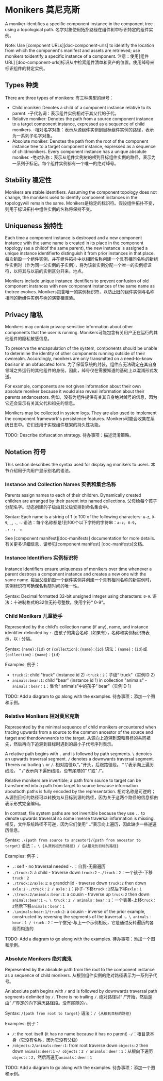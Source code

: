  
# Monikers  莫尼克斯 

A moniker identifies a specific component instance in the component tree using a topological path. 名字对象使用拓扑路径在组件树中标识特定的组件实例。

Note: Use [component URLs][doc-component-urls] to identify the location from which the component's manifest and assets are retrieved; use monikers toidentify a specific instance of a component. 注意：使用[组件URL] [doc-component-urls]标识从中检索组件清单和资产的位置。使用绰号来标识组件的特定实例。

 
## Types  种类 

There are three types of monikers:  有三种类型的绰号：

 
- Child moniker: Denotes a child of a component instance relative to its parent.  -子代名词：表示组件实例相对于其父代的子代。
- Relative moniker: Denotes the path from a source component instance to a target component instance, expressed as a sequence of child monikers. -相对名字对象：表示从源组件实例到目标组件实例的路径，表示为一系列子名字对象。
- Absolute moniker: Denotes the path from the root of the component instance tree to a target component instance, expressed as a sequence of childmonikers. Every component instance has a unique absolute moniker. -绝对名称：表示从组件实例树的根到目标组件实例的路径，表示为一系列子标记。每个组件实例都有一个唯一的绝对绰号。

 
## Stability  稳定性 

Monikers are stable identifiers. Assuming the component topology does not change, the monikers used to identify component instances in the topologywill remain the same. Monikers是稳定的标识符。假设组件拓扑不变，则用于标识拓扑中组件实例的名称将保持不变。

 
## Uniqueness  独特性 

Each time a component instance is destroyed and a new component instance with the same name is created in its place in the component topology (as a childof the same parent), the new instance is assigned a unique instance identifierto distinguish it from prior instances in that place. 每次销毁一个组件实例，并在组件拓扑中以相同名称创建一个具有相同名称的新组件实例时（作为同一父实例的子实例），将为该新实例分配一个唯一的实例标识符，以将其与以前的实例区分开来。地点。

Monikers include unique instance identifiers to prevent confusion of old component instances with new component instances of the same name as thetree evolves. Monikers包含唯一的实例标识符，以防止旧的组件实例与名称相同的新组件实例与树的演变相混淆。

 
## Privacy  隐私 

Monikers may contain privacy-sensitive information about other components that the user is running. Monikers可能包含有关用户正在运行的其他组件的隐私敏感信息。

To preserve the encapsulation of the system, components should be unable to determine the identity of other components running outside of their ownrealm. Accordingly, monikers are only transmitted on a need-to-know basisor in an obfuscated form. 为了保留系统的封装，组件应无法确定在其自身领域之外运行的其他组件的身份。因此，绰号仅在需要知道的基础上以混淆形式发送。

For example, components are not given information about their own absolute moniker because it would also reveal information about their parents andancestors. 例如，没有为组件提供有关其自身绝对绰号的信息，因为它还会显示有关其父代和祖先的信息。

Monikers may be collected in system logs. They are also used to implement the component framework's persistence features. Monikers可能会收集在系统日志中。它们还用于实现组件框架的持久性功能。

TODO: Describe obfuscation strategy.  待办事项：描述混淆策略。

 
## Notation  符号 

This section describes the syntax used for displaying monikers to users.  本节介绍用于向用户显示别名的语法。

 
### Instance and Collection Names  实例和集合名称 

Parents assign names to each of their children. Dynamically created children are arranged by their parent into named collections. 父母给每个孩子分配名字。动态创建的子级由其父级安排到命名集合中。

Syntax: Each name is a string of 1 to 100 of the following characters: `a-z`, `0-9`, `_`, `.`, `-`. 语法：每个名称都是1到100个以下字符的字符串：`a-z`，`0-9`，`_`，`.`，`-`。

See [component manifest][doc-manifests] documentation for more details.  有关更多详细信息，请参见[component manifest] [doc-manifests]文档。

 
### Instance Identifiers  实例标识符 

Instance identifiers ensure uniqueness of monikers over time whenever a parent destroys a component instance and creates a new one with the same name. 每当父级销毁一个组件实例并创建一个具有相同名称的新实例时，实例标识符可确保名称随时间的唯一性。

Syntax: Decimal formatted 32-bit unsigned integer using characters: `0-9`.  语法：十进制格式的32位无符号整数，使用字符“ 0-9”。

 
### Child Monikers  儿童徒手 

Represented by the child's collection name (if any), name, and instance identifier delimited by `:`. 由孩子的集合名称（如果有），名称和实例标识符表示，以`：`分隔。

Syntax: `{name}:{id}` or `{collection}:{name}:{id}`  语法：`{name}：{id}`或`{collection}：{name}：{id}`

Examples:  例子：

 
- `truck:2`: child "truck" (instance id 2)  -`truck：2`：子级“ truck”（实例ID 2）
- `animals:bear:1`: child "bear" (instance id 1) in collection "animals"  -`animals：bear：1`：集合“ animals”中的孩子“ bear”（实例ID 1）

TODO: Add a diagram to go along with the examples.  待办事项：添加一个图和示例。

 
### Relative Monikers  相对莫尼克斯 

Represented by the minimal sequence of child monikers encountered when tracing upwards from a source to the common ancestor of the source and target and thendownwards to the target. 从源向上追溯到源和目标的共同祖先，然后再向下追溯到目标时遇到的最小子代号序列表示。

A relative path begins with `.` and is followed by path segments. `\` denotes an upwards traversal segment. `/` denotes a downwards traversal segment. Thereis no trailing `\` or `/`. 相对路径以“。”开头，后跟路径段。 “ \”表示向上遍历线段。 “ /”表示向下遍历线段。没有尾随的“ \”或“ /”。

Relative monikers are invertible; a path from source to target can be transformed into a path from target to source because information aboutboth paths is fully encoded by the representation. 相对名称是可逆的；从源到目标的路径可以转换为从目标到源的路径，因为关于这两个路径的信息都由表示形式完全编码。

In contrast, file system paths are not invertible because they use `..` to denote upwards traversal so some inverse traversal information is missing. 相反，文件系统路径不可逆，因为它们使用“ ..”表示向上遍历，因此缺少一些逆遍历信息。

Syntax: `.\{path from source to ancestor}/{path from ancestor to target}`  语法：`。\ {从源到祖先的路径} / {从祖先到目标的路径}`

Examples:  例子：

 
- `.`: self - no traversal needed  -`.`：自我-无需遍历
- `./truck:2`: a child - traverse down `truck:2`  -`./truck：2`：一个孩子-下移`truck：2`
- `./truck:2/axle:1`: a grandchild - traverse down `truck:2` then down `axle:1`  -`./truck：2 / axle：1`：孙子-下移`truck：2`然后下移`axle：1`
- `.\truck:2/animals:bear:1`: a cousin - traverse up `truck:2` then down `animals:bear:1` -`。\ truck：2 / animals：bear：1`：一个表弟-上移`truck：2`然后下移`animals：bear：1`
- `.\animals:bear:1/truck:2`: a cousin - inverse of the prior example, constructed by reversing the segments of the traversal -`。\ animals：bear：1 / truck：2`：一个堂兄-与上一个示例相反，它是通过反转遍历的各段而构造的

TODO: Add a diagram to go along with the examples.  待办事项：添加一个图和示例。

 
### Absolute Monikers  绝对魔鬼 

Represented by the absolute path from the root to the component instance as a sequence of child monikers. 从根到组件实例的绝对路径表示为一系列子代号。

An absolute path begins with `/` and is followed by downwards traversal path segments delimited by `/`. There is no trailing `/`. 绝对路径以“ /”开始，然后是由“ /”界定的向下遍历路径段。没有尾随的`/`。

Syntax: `/{path from root to target}`  语法：`/ {从根到目标的路径}`

Examples:  例子：

 
- `/`: the root itself (it has no name because it has no parent)  -`/`：根目录本身（它没有名称，因为它没有父级）
- `/objects:2/animals:deer:1`: from root traverse down `objects:2` then down `animals:deer:1` -`/ objects：2 / animals：deer：1`：从根向下遍历`objects：2`，然后再遍历`animals：deer：1`

TODO: Add a diagram to go along with the examples.  待办事项：添加一个图和示例。


